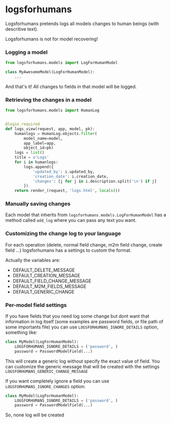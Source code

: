 # logsforhumans

Logsforhumans pretends logs all models changes to human beings (with descritive text).

Logsforhumans is not for model recovering!

### Logging a model
```python
from logsforhumans.models import LogForHumanModel

class MyAwesomeModel(LogForHumanModel):
    ...
```

And that's it! All changes to fields in that model will be logged.

### Retrieving the changes in a model
```python
from logsforhumans.models import HumanLog


@login_required
def logs_view(request, app, model, pk):
    humanlogs = HumanLog.objects.filter(
        model_name=model,
        app_label=app,
        object_id=pk)
    logs = list()
    title = u'Logs'
    for i in humanlogs:
        logs.append({
            'updated_by': i.updated_by,
            'creation_date': i.creation_date,
            'changes': [j for j in i.description.split('\n') if j]
        })
    return render_(request, 'logs.html', locals())
```

### Manually saving changes

Each model that inherits from `logsforhumans.models.LogForHumanModel` has a method called `add_log` where you can pass any text you want.


### Customizing the change log to your language
For each operation (delete, normal field change, m2m field change, create field ...) logsforhumans has a settings to custom the format.

Actually the variables are:

- DEFAULT_DELETE_MESSAGE
- DEFAULT_CREATION_MESSAGE
- DEFAULT_FIELD_CHANGE_MESSAGE
- DEFAULT_M2M_FIELDS_MESSAGE
- DEFAULT_GENERIC_CHANGE


### Per-model field settings
If you have fields that you need log some change but dont want that information in log itself
(some examples are password fields, or file path of some importants file) you can use `LOGSFORHUMANS_IGNORE_DETAILS`
option, something like:

```python
class MyModel(LogForHumanModel):
    LOGSFORHUMANS_IGNORE_DETAILS = ('password', )
    password = PasswordModelField(...)
```

This will create a generic log without specify the exact value of field. You can customize
the generic message that will be created with the settings `LOGSFORHUMANS_GENERIC_CHANGE_MESSAGE`

If you want completely ignore a field you can use `LOGSFORHUMANS_IGNORE_CHANGES` option:

```python
class MyModel(LogForHumanModel):
    LOGSFORHUMANS_IGNORE_DETAILS = ('password', )
    password = PasswordModelField(...)
```

So, none log will be created

